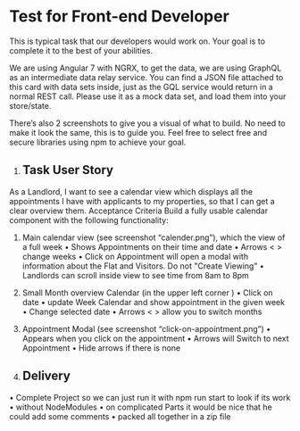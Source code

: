 # Test for Front-end Developer

This is typical task that our developers would work on. Your goal is to complete it to the best of your abilities.

We are using Angular 7 with NGRX, to get the data, we are using GraphQL as an intermediate data relay service. You can find a JSON file attached to this card with data sets inside, just as the GQL service would return in a normal REST call. Please use it as a mock data set, and load them into your store/state.

There’s also 2 screenshots to give you a visual of what to build. No need to make it look the same, this is to guide you.
Feel free to select free and secure libraries using npm to achieve your goal.

1. ## Task User Story
As a Landlord, I want to see a calendar view which displays all the appointments I have with applicants to my properties, so that I can get a clear overview them.
Acceptance Criteria
Build a fully usable calendar component with the following functionality:

1. Main calendar view (see screenshot “calender.png”), which the view of a full week
• Shows Appointments on their time and date
• Arrows < > change weeks
• Click on Appointment will open a modal with information about the Flat and Visitors. Do not "Create Viewing"
• Landlords can scroll inside view to see time from 8am to 8pm

2. Small Month overview Calendar (in the upper left corner )
• Click on date
• update Week Calendar and show appointment in the given week • Change selected date
• Arrows < > allow you to switch months

3. Appointment Modal (see screenshot “click-on-appointment.png”)
• Appears when you click on the appointment
• Arrows will Switch to next Appointment
• Hide arrows if there is none

2. ## Delivery
• Complete Project so we can just run it with npm run start to look if its work
• without NodeModules
• on complicated Parts it would be nice that he could add some comments
• packed all together in a zip file